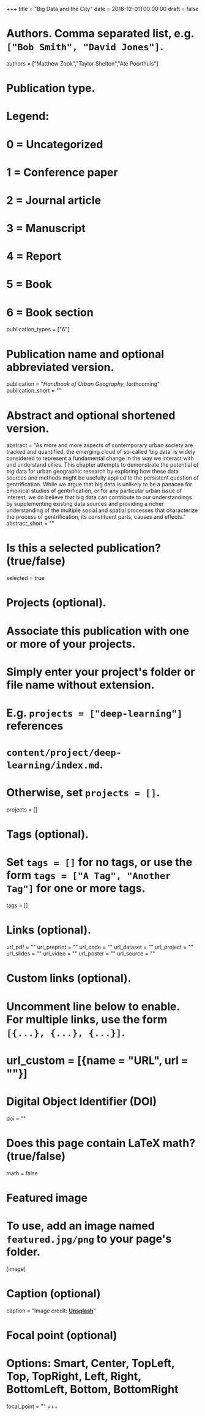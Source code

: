+++
title = "Big Data and the City"
date = 2018-12-01T00:00:00
draft = false

# Authors. Comma separated list, e.g. `["Bob Smith", "David Jones"]`.
authors = ["Matthew Zook","Taylor Shelton","Ate Poorthuis"]

# Publication type.
# Legend:
# 0 = Uncategorized
# 1 = Conference paper
# 2 = Journal article
# 3 = Manuscript
# 4 = Report
# 5 = Book
# 6 = Book section
publication_types = ["6"]

# Publication name and optional abbreviated version.
publication = "_Handbook of Urban Geography_, forthcoming"
publication_short = ""

# Abstract and optional shortened version.
abstract = "As more and more aspects of contemporary urban society are tracked and quantified, the emerging cloud of so-called ‘big data’ is widely considered to represent a fundamental change in the way we interact with and understand cities. This chapter attempts to demonstrate the potential of big data for urban geographic research by exploring how these data sources and methods might be usefully applied to the persistent question of gentrification. While we argue that big data is unlikely to be a panacea for empirical studies of gentrification, or for any particular urban issue of interest, we do believe that big data can contribute to our understandings by supplementing existing data sources and providing a richer understanding of the multiple social and spatial processes that characterize the process of gentrification, its constituent parts, causes and effects."
abstract_short = ""

# Is this a selected publication? (true/false)
selected = true

# Projects (optional).
#   Associate this publication with one or more of your projects.
#   Simply enter your project's folder or file name without extension.
#   E.g. `projects = ["deep-learning"]` references 
#   `content/project/deep-learning/index.md`.
#   Otherwise, set `projects = []`.
projects = []

# Tags (optional).
#   Set `tags = []` for no tags, or use the form `tags = ["A Tag", "Another Tag"]` for one or more tags.
tags = []

# Links (optional).
url_pdf = ""
url_preprint = ""
url_code = ""
url_dataset = ""
url_project = ""
url_slides = ""
url_video = ""
url_poster = ""
url_source = ""

# Custom links (optional).
#   Uncomment line below to enable. For multiple links, use the form `[{...}, {...}, {...}]`.
# url_custom = [{name = "URL", url = ""}]

# Digital Object Identifier (DOI)
doi = ""

# Does this page contain LaTeX math? (true/false)
math = false

# Featured image
# To use, add an image named `featured.jpg/png` to your page's folder. 
[image]
  # Caption (optional)
  caption = "Image credit: [**Unsplash**](https://unsplash.com/photos/pLCdAaMFLTE)"

  # Focal point (optional)
  # Options: Smart, Center, TopLeft, Top, TopRight, Left, Right, BottomLeft, Bottom, BottomRight
  focal_point = ""
+++

